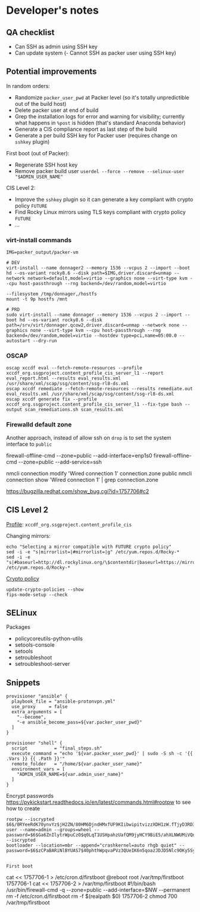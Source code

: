 
# Developer's notes

## QA checklist

- Can SSH as admin using SSH key
- Can update system
(- Cannot SSH as packer user using SSH key)

## Potential improvements

In random orders:
- Randomize `packer_user_pwd` at Packer level (so it's totally unpredictible out of the build host)
- Delete packer user at end of build
- Grep the installation logs for error and warning for visibility; currently what happens in `%post` is hidden (that's standard Anaconda behavior)
- Generate a CIS compliance report as last step of the build
- Generate a per build SSH key for Packer user (requires change on `sshkey` plugin)

First boot (out of Packer):
- Regenerate SSH host key
- Remove packer build user `userdel --force --remove --selinux-user "$ADMIN_USER_NAME"`

CIS Level 2:
- Improve the `sshkey` plugin so it can generate a key compliant with crypto policy `FUTURE`
- Find Rocky Linux mirrors using TLS keys compliant with crypto policy `FUTURE`
- ...

### virt-install commands

```
IMG=packer_output/packer-vm

# DEV
virt-install --name donnager2 --memory 1536 --vcpus 2 --import --boot hd --os-variant rocky8.6 --disk path=$IMG,driver.discard=unmap --network network=default,model=virtio --graphics none --virt-type kvm --cpu host-passthrough --rng backend=/dev/random,model=virtio

--filesystem /tmp/donnager,/hostfs
mount -t 9p hostfs /mnt

# PRD
sudo virt-install --name donnager --memory 1536 --vcpus 2 --import --boot hd --os-variant rocky8.6 --disk path=/srv/virt/donnager.qcow2,driver.discard=unmap --network none --graphics none --virt-type kvm --cpu host-passthrough --rng backend=/dev/random,model=virtio --hostdev type=pci,name=05:00.0 --autostart --dry-run
```


### OSCAP

```
oscap xccdf eval --fetch-remote-resources --profile xccdf_org.ssgproject.content_profile_cis_server_l1 --report eval_report.html --results eval_results.xml /usr/share/xml/scap/ssg/content/ssg-rl8-ds.xml
oscap xccdf remediate --fetch-remote-resources --results remediate.out eval_results.xml /usr/share/xml/scap/ssg/content/ssg-rl8-ds.xml
oscap xccdf generate fix --profile xccdf_org.ssgproject.content_profile_cis_server_l1 --fix-type bash --output scan_remediations.sh scan_results.xml
```

### Firewalld default zone

Another approach, instead of allow ssh on `drop`
is to set the system interface to `public`

firewall-offline-cmd --zone=public --add-interface=enp1s0
firewall-offline-cmd --zone=public --add-service=ssh

nmcli connection modify 'Wired connection 1' connection.zone public
nmcli connection show 'Wired connection 1' | grep connection.zone

https://bugzilla.redhat.com/show_bug.cgi?id=1757706#c2

## CIS Level 2

[Profile](https://static.open-scap.org/ssg-guides/ssg-rhel8-guide-cis.html): `xccdf_org.ssgproject.content_profile_cis`

Changing mirrors:
```
echo "Selecting a mirror compatible with FUTURE crypto policy"
sed -i -e "s|mirrorlist=|#mirrorlist=|g" /etc/yum.repos.d/Rocky-*
sed -i -e "s|#baseurl=http://dl.rockylinux.org/\$contentdir|baseurl=https://mirrors.rit.edu/rocky|g" /etc/yum.repos.d/Rocky-*
```

[Crypto policy](https://static.open-scap.org/ssg-guides/ssg-rhel8-guide-cis.html#xccdf_org.ssgproject.content_rule_configure_crypto_policy)

```
update-crypto-policies --show
fips-mode-setup --check
```

## SELinux

Packages
- policycoreutils-python-utils
- setools-console
- setools
- setroubleshoot
- setroubleshoot-server

## Snippets

```
provisioner "ansible" {
  playbook_file = "ansible-protonvpn.yml"
  use_proxy     = false
  extra_arguments = [
    "--become",
    "-e ansible_become_pass=${var.packer_user_pwd}"
  ]
}
```

```
provisioner "shell" {
  script          = "final_steps.sh"
  execute_command = "echo '${var.packer_user_pwd}' | sudo -S sh -c '{{ .Vars }} {{ .Path }}'"
  remote_folder   = "/home/${var.packer_user_name}"
  environment_vars = [
    "ADMIN_USER_NAME=${var.admin_user_name}"
  ]
}
```

Encrypt passwords https://pykickstart.readthedocs.io/en/latest/commands.html#rootpw to see how to create
```
rootpw --iscrypted $6$/0RYeeRdK70ynvYz$jH2ZN/80HM6DjndHMxfUF9KIibwipitvizzXDH1zW.fTjyD3RD3tkNdNUaND18B/XqfAUW3vy1uebkBybCuIm0
user --name=admin --groups=wheel --password=$6$Ga6ZnIlytrWpuCzO$q0LqT1USHpahzUafQM9jyHCY9BiE5/ahXLNWUMiVQnFGblu0WWGZ1e6icTaCGO4GNgZNtspp1Let/qpM7FMVB0 --iscrypted
bootloader --location=mbr --append="crashkernel=auto rhgb quiet" --password=$6$zCPaBARiNlBYUAS7$40phthWpqvaPVz3QUeIK6n5qoazJDJD5Nlc9OKy5SyYoX9Rt4jFaLjzqJCwpgR4RVAEFSADsqQot0WKs5qNto0


First boot
```
cat << 1757706-1 > /etc/cron.d/firstboot
@reboot root /var/tmp/firstboot
1757706-1
cat << 1757706-2 > /var/tmp/firstboot
#!/bin/bash
/usr/bin/firewall-cmd -q --zone=public --add-interface=$NW --permanent
rm -f /etc/cron.d/firstboot
rm -f $(realpath \$0)
1757706-2
chmod 700 /var/tmp/firstboot
```
